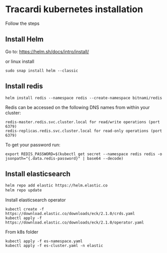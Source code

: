 # Tracardi kubernetes installation

Follow the steps

## Install Helm

Go to: https://helm.sh/docs/intro/install/

or linux install

```
sudo snap install helm --classic
```


## Install redis

```
helm install redis --namespace redis --create-namespace bitnami/redis 
```

Redis can be accessed on the following DNS names from within your cluster:

    redis-master.redis.svc.cluster.local for read/write operations (port 6379)
    redis-replicas.redis.svc.cluster.local for read-only operations (port 6379)

To get your password run:

    export REDIS_PASSWORD=$(kubectl get secret --namespace redis redis -o jsonpath="{.data.redis-password}" | base64 --decode)

## Install elasticsearch

```bash
helm repo add elastic https://helm.elastic.co
helm repo update
```

Install elasticsearch operator

```
kubectl create -f https://download.elastic.co/downloads/eck/2.1.0/crds.yaml
kubectl apply -f https://download.elastic.co/downloads/eck/2.1.0/operator.yaml
```

From k8s folder

```
kubectl apply -f es-namespace.yaml
kubectl apply -f es-cluster.yaml -n elastic
```